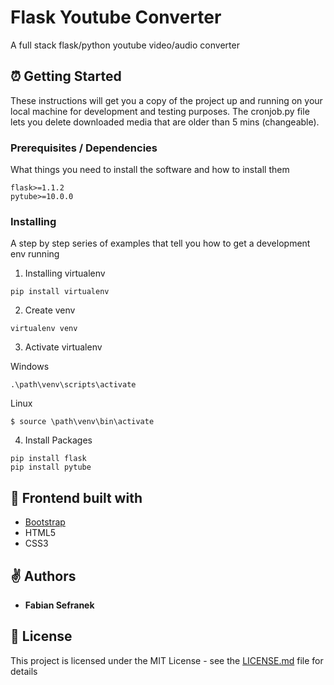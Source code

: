 # Flask Youtube Converter
A full stack flask/python youtube video/audio converter
## ⏰ Getting Started

These instructions will get you a copy of the project up and running on your local machine for development and testing purposes. The cronjob.py file lets you delete downloaded media that are older than 5 mins (changeable).

###  Prerequisites / Dependencies

What things you need to install the software and how to install them

```
flask>=1.1.2
pytube>=10.0.0
```
###  Installing

A step by step series of examples that tell you how to get a development env running

1. Installing virtualenv

```
pip install virtualenv
```

2. Create venv

```
virtualenv venv
```

3. Activate virtualenv

Windows
```
.\path\venv\scripts\activate
```
Linux
```
$ source \path\venv\bin\activate
```

4. Install Packages
```
pip install flask
pip install pytube
```

## 🦺 Frontend built with
* [Bootstrap](getbootstrap.com/)
* HTML5
* CSS3

## ✌ Authors

* **Fabian Sefranek**

## 🧾 License

This project is licensed under the MIT License - see the [LICENSE.md](LICENSE) file for details
